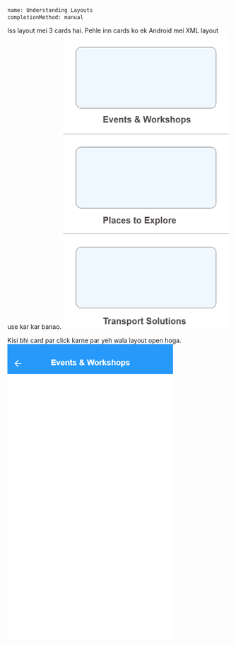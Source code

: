 ```ngMeta
name: Understanding Layouts
completionMethod: manual
```

Iss layout mei 3 cards hai. Pehle inn cards ko ek Android mei XML layout use kar kar banao.
![Layout 1](images/layout1_3cards.png) 

Kisi bhi card par click karne par yeh wala layout open hoga.
![Layout 2](images/layout1_second_view.png) 